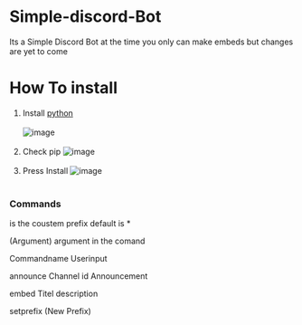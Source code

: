 # Simple-discord-Bot

Its a Simple Discord Bot at the time you only can make embeds but changes are yet to come

# How To install 

1. Install [python](https://www.python.org/downloads/) <br></br>
![image](https://cdn.discordapp.com/attachments/792392121641730078/792392180085948416/1.PNG)<br></br>
2. Check pip 
![image](https://cdn.discordapp.com/attachments/792392121641730078/792392180651261962/2.PNG)<br></br>
3. Press Install
![image](https://cdn.discordapp.com/attachments/792392121641730078/792392181398241320/3.PNG)<br></br>


### Commands

<prefix> is the coustem prefix default is *

(Argument) argument in the comand 

Commandname
  Userinput

<prefix>announce 
  Channel id 
  Announcement
  
<prefix>embed
  Titel
  description
  
<prefix>setprefix (New Prefix) 
